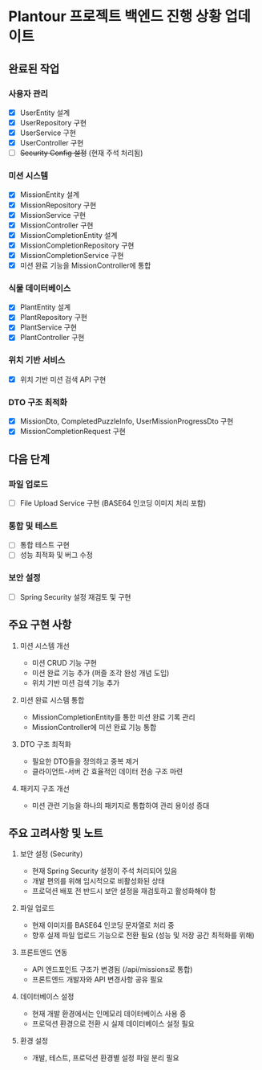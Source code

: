 # Plantour 프로젝트 백엔드 진행 상황 업데이트
## 완료된 작업

### 사용자 관리
- [x] UserEntity 설계
- [x] UserRepository 구현
- [x] UserService 구현
- [x] UserController 구현
- [ ] ~~Security Config 설정~~ (현재 주석 처리됨)

### 미션 시스템
- [x] MissionEntity 설계
- [x] MissionRepository 구현
- [x] MissionService 구현
- [x] MissionController 구현
- [x] MissionCompletionEntity 설계
- [x] MissionCompletionRepository 구현
- [x] MissionCompletionService 구현
- [x] 미션 완료 기능을 MissionController에 통합

### 식물 데이터베이스
- [x] PlantEntity 설계
- [x] PlantRepository 구현
- [x] PlantService 구현
- [x] PlantController 구현

### 위치 기반 서비스
- [x] 위치 기반 미션 검색 API 구현

### DTO 구조 최적화
- [x] MissionDto, CompletedPuzzleInfo, UserMissionProgressDto 구현
- [x] MissionCompletionRequest 구현

## 다음 단계

### 파일 업로드
- [ ] File Upload Service 구현 (BASE64 인코딩 이미지 처리 포함)

### 통합 및 테스트
- [ ] 통합 테스트 구현
- [ ] 성능 최적화 및 버그 수정

### 보안 설정
- [ ] Spring Security 설정 재검토 및 구현

## 주요 구현 사항

1. 미션 시스템 개선
   - 미션 CRUD 기능 구현
   - 미션 완료 기능 추가 (퍼즐 조각 완성 개념 도입)
   - 위치 기반 미션 검색 기능 추가

2. 미션 완료 시스템 통합
   - MissionCompletionEntity를 통한 미션 완료 기록 관리
   - MissionController에 미션 완료 기능 통합

3. DTO 구조 최적화
   - 필요한 DTO들을 정의하고 중복 제거
   - 클라이언트-서버 간 효율적인 데이터 전송 구조 마련

4. 패키지 구조 개선
   - 미션 관련 기능을 하나의 패키지로 통합하여 관리 용이성 증대

## 주요 고려사항 및 노트

1. 보안 설정 (Security)
   - 현재 Spring Security 설정이 주석 처리되어 있음
   - 개발 편의를 위해 임시적으로 비활성화된 상태
   - 프로덕션 배포 전 반드시 보안 설정을 재검토하고 활성화해야 함

2. 파일 업로드
   - 현재 이미지를 BASE64 인코딩 문자열로 처리 중
   - 향후 실제 파일 업로드 기능으로 전환 필요 (성능 및 저장 공간 최적화를 위해)

3. 프론트엔드 연동
   - API 엔드포인트 구조가 변경됨 (/api/missions로 통합)
   - 프론트엔드 개발자와 API 변경사항 공유 필요

4. 데이터베이스 설정
   - 현재 개발 환경에서는 인메모리 데이터베이스 사용 중
   - 프로덕션 환경으로 전환 시 실제 데이터베이스 설정 필요

5. 환경 설정
   - 개발, 테스트, 프로덕션 환경별 설정 파일 분리 필요

